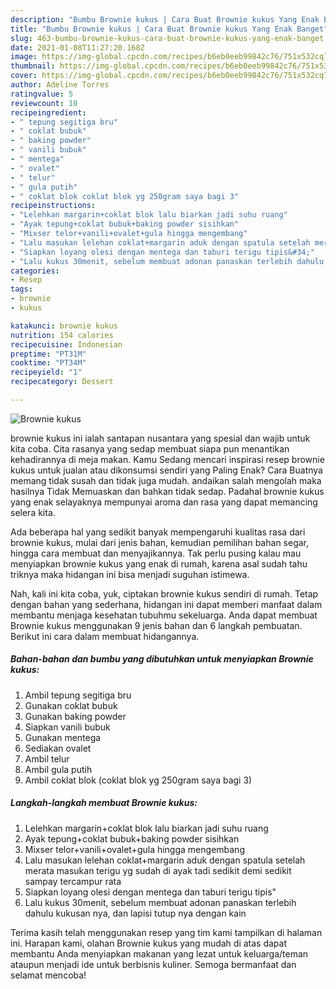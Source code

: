 ```yaml
---
description: "Bumbu Brownie kukus | Cara Buat Brownie kukus Yang Enak Banget"
title: "Bumbu Brownie kukus | Cara Buat Brownie kukus Yang Enak Banget"
slug: 463-bumbu-brownie-kukus-cara-buat-brownie-kukus-yang-enak-banget
date: 2021-01-08T11:27:20.168Z
image: https://img-global.cpcdn.com/recipes/b6eb0eeb99842c76/751x532cq70/brownie-kukus-foto-resep-utama.jpg
thumbnail: https://img-global.cpcdn.com/recipes/b6eb0eeb99842c76/751x532cq70/brownie-kukus-foto-resep-utama.jpg
cover: https://img-global.cpcdn.com/recipes/b6eb0eeb99842c76/751x532cq70/brownie-kukus-foto-resep-utama.jpg
author: Adeline Torres
ratingvalue: 5
reviewcount: 10
recipeingredient:
- " tepung segitiga bru"
- " coklat bubuk"
- " baking powder"
- " vanili bubuk"
- " mentega"
- " ovalet"
- " telur"
- " gula putih"
- " coklat blok coklat blok yg 250gram saya bagi 3"
recipeinstructions:
- "Lelehkan margarin+coklat blok lalu biarkan jadi suhu ruang"
- "Ayak tepung+coklat bubuk+baking powder sisihkan"
- "Mixser telor+vanili+ovalet+gula hingga mengembang"
- "Lalu masukan lelehan coklat+margarin aduk dengan spatula setelah merata masukan terigu yg sudah di ayak tadi sedikit demi sedikit sampay tercampur rata"
- "Siapkan loyang olesi dengan mentega dan taburi terigu tipis&#34;"
- "Lalu kukus 30menit, sebelum membuat adonan panaskan terlebih dahulu kukusan nya, dan lapisi tutup nya dengan kain"
categories:
- Resep
tags:
- brownie
- kukus

katakunci: brownie kukus 
nutrition: 154 calories
recipecuisine: Indonesian
preptime: "PT31M"
cooktime: "PT34M"
recipeyield: "1"
recipecategory: Dessert

---
```



![Brownie kukus](https://img-global.cpcdn.com/recipes/b6eb0eeb99842c76/751x532cq70/brownie-kukus-foto-resep-utama.jpg)


brownie kukus ini ialah santapan nusantara yang spesial dan wajib untuk kita coba. Cita rasanya yang sedap membuat siapa pun menantikan kehadirannya di meja makan.
Kamu Sedang mencari inspirasi resep brownie kukus untuk jualan atau dikonsumsi sendiri yang Paling Enak? Cara Buatnya memang tidak susah dan tidak juga mudah. andaikan salah mengolah maka hasilnya Tidak Memuaskan dan bahkan tidak sedap. Padahal brownie kukus yang enak selayaknya mempunyai aroma dan rasa yang dapat memancing selera kita.

Ada beberapa hal yang sedikit banyak mempengaruhi kualitas rasa dari brownie kukus, mulai dari jenis bahan, kemudian pemilihan bahan segar, hingga cara membuat dan menyajikannya. Tak perlu pusing kalau mau menyiapkan brownie kukus yang enak di rumah, karena asal sudah tahu triknya maka hidangan ini bisa menjadi suguhan istimewa.




Nah, kali ini kita coba, yuk, ciptakan brownie kukus sendiri di rumah. Tetap dengan bahan yang sederhana, hidangan ini dapat memberi manfaat dalam membantu menjaga kesehatan tubuhmu sekeluarga. Anda dapat membuat Brownie kukus menggunakan 9 jenis bahan dan 6 langkah pembuatan. Berikut ini cara dalam membuat hidangannya.

<!--inarticleads1-->

##### Bahan-bahan dan bumbu yang dibutuhkan untuk menyiapkan Brownie kukus:

1. Ambil  tepung segitiga bru
1. Gunakan  coklat bubuk
1. Gunakan  baking powder
1. Siapkan  vanili bubuk
1. Gunakan  mentega
1. Sediakan  ovalet
1. Ambil  telur
1. Ambil  gula putih
1. Ambil  coklat blok (coklat blok yg 250gram saya bagi 3)




<!--inarticleads2-->

##### Langkah-langkah membuat Brownie kukus:

1. Lelehkan margarin+coklat blok lalu biarkan jadi suhu ruang
1. Ayak tepung+coklat bubuk+baking powder sisihkan
1. Mixser telor+vanili+ovalet+gula hingga mengembang
1. Lalu masukan lelehan coklat+margarin aduk dengan spatula setelah merata masukan terigu yg sudah di ayak tadi sedikit demi sedikit sampay tercampur rata
1. Siapkan loyang olesi dengan mentega dan taburi terigu tipis&#34;
1. Lalu kukus 30menit, sebelum membuat adonan panaskan terlebih dahulu kukusan nya, dan lapisi tutup nya dengan kain




Terima kasih telah menggunakan resep yang tim kami tampilkan di halaman ini. Harapan kami, olahan Brownie kukus yang mudah di atas dapat membantu Anda menyiapkan makanan yang lezat untuk keluarga/teman ataupun menjadi ide untuk berbisnis kuliner. Semoga bermanfaat dan selamat mencoba!
